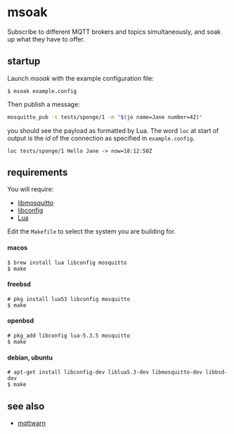 # msoak

Subscribe to different MQTT brokers and topics simultaneously, and soak up what they have to offer.

## startup

Launch _msoak_ with the example configuration file:

```console
$ msoak example.config
```

Then publish a message:

```bash
mosquitto_pub -t tests/sponge/1 -m "$(jo name=Jane number=42)"
```

you should see the payload as formatted by Lua. The word `loc` at start of output is the _id_ of the connection as specified in `example.config`.

```
loc tests/sponge/1 Hello Jane -> now=18:12:50Z
```

## requirements

You will require:

* [libmosquitto](http://mosquitto.org)
* [libconfig](http://www.hyperrealm.com/libconfig/)
* [Lua](http://www.lua.org)

Edit the `Makefile` to select the system you are building for.

#### macos

```console
$ brew install lua libconfig mosquitto
$ make
```

#### freebsd

```console
# pkg install lua53 libconfig mosquitto
$ make
```

#### openbsd

```console
# pkg_add libconfig lua-5.3.5 mosquitto
$ make
```

#### debian, ubuntu

```console
# apt-get install libconfig-dev liblua5.3-dev libmosquitto-dev libbsd-dev
$ make
```

## see also

* [mqttwarn](https://github.com/jpmens/mqttwarn)
